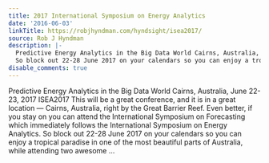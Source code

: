 ```yaml
---
title: 2017 International Symposium on Energy Analytics
date: '2016-06-03'
linkTitle: https://robjhyndman.com/hyndsight/isea2017/
source: Rob J Hyndman
description: |-
  Predictive Energy Analytics in the Big Data World Cairns, Australia, June 22-23, 2017 ISEA2017 This will be a great conference, and it is in a great location &mdash; Cairns, Australia, right by the Great Barrier Reef. Even better, if you stay on you can attend the International Symposium on Forecasting which immediately follows the International Symposium on Energy Analytics.
  So block out 22-28 June 2017 on your calendars so you can enjoy a tropical paradise in one of the most beautiful parts of Australia, while attending two awesome ...
disable_comments: true
---
```

Predictive Energy Analytics in the Big Data World Cairns, Australia, June 22-23, 2017 ISEA2017 This will be a great conference, and it is in a great location &mdash; Cairns, Australia, right by the Great Barrier Reef. Even better, if you stay on you can attend the International Symposium on Forecasting which immediately follows the International Symposium on Energy Analytics.
So block out 22-28 June 2017 on your calendars so you can enjoy a tropical paradise in one of the most beautiful parts of Australia, while attending two awesome ...